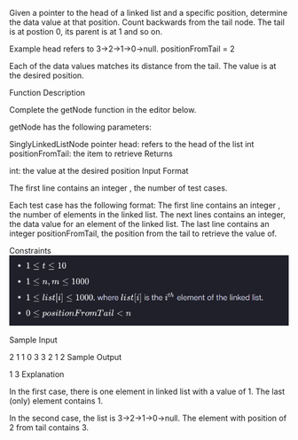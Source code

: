 Given a pointer to the head of a linked list and a specific position, determine the data value at that position. Count backwards from the tail node. The tail is at postion 0, its parent is at 1 and so on.

Example
head refers to 3->2->1->0->null.
positionFromTail = 2

Each of the data values matches its distance from the tail. The value  is at the desired position.

Function Description

Complete the getNode function in the editor below.

getNode has the following parameters:

SinglyLinkedListNode pointer head: refers to the head of the list
int positionFromTail: the item to retrieve
Returns

int: the value at the desired position
Input Format

The first line contains an integer , the number of test cases.

Each test case has the following format:
The first line contains an integer , the number of elements in the linked list.
The next  lines contains an integer, the data value for an element of the linked list.
The last line contains an integer positionFromTail, the position from the tail to retrieve the value of.

Constraints
![alt text](image.png)

Sample Input

2
1
1
0
3
3
2
1
2
Sample Output

1
3
Explanation

In the first case, there is one element in linked list with a value of 1. The last (only) element contains 1.

In the second case, the list is  3->2->1->0->null. The element with position of 2 from tail contains 3.